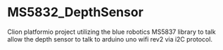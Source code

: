 # MS5832_DepthSensor 
Clion platformio project utilizing the blue robotics MS5837 library to talk allow the depth sensor to talk to arduino uno wifi rev2 via i2C protocol.
